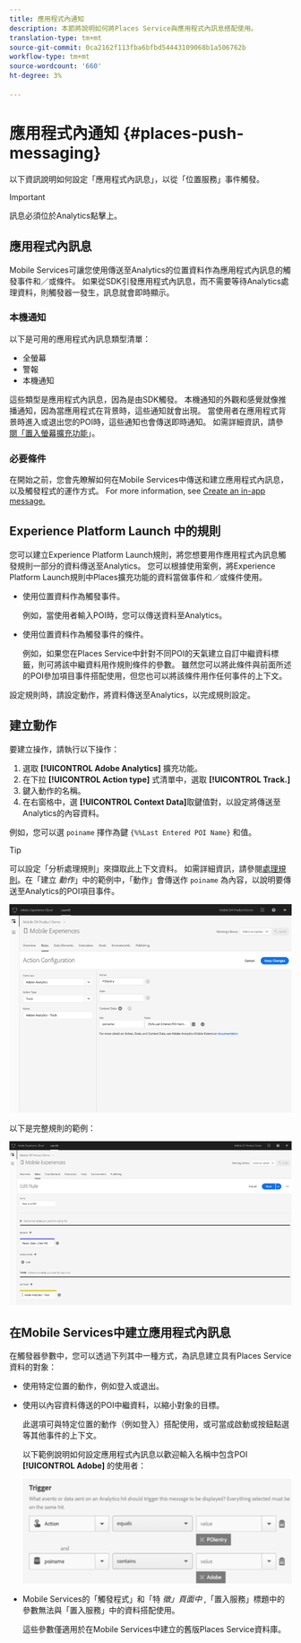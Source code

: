 ```yaml
---
title: 應用程式內通知
description: 本節將說明如何將Places Service與應用程式內訊息搭配使用。
translation-type: tm+mt
source-git-commit: 0ca2162f113fba6bfbd54443109068b1a506762b
workflow-type: tm+mt
source-wordcount: '660'
ht-degree: 3%

---
```



# 應用程式內通知 {#places-push-messaging}

以下資訊說明如何設定「應用程式內訊息」，以從「位置服務」事件觸發。

>[!IMPORTANT]
>
>訊息必須位於Analytics點擊上。

## 應用程式內訊息

Mobile Services可讓您使用傳送至Analytics的位置資料作為應用程式內訊息的觸發事件和／或條件。 如果從SDK引發應用程式內訊息，而不需要等待Analytics處理資料，則觸發器一發生，訊息就會即時顯示。

### 本機通知

以下是可用的應用程式內訊息類型清單：

* 全螢幕
* 警報
* 本機通知

這些類型是應用程式內訊息，因為是由SDK觸發。 本機通知的外觀和感覺就像推播通知，因為當應用程式在背景時，這些通知就會出現。 當使用者在應用程式背景時進入或退出您的POI時，這些通知也會傳送即時通知。 如需詳細資訊，請參 [閱「置入螢幕擴充功能](/help/places-ext-aep-sdks/places-monitor-extension/places-monitor-extension.md)」。

### 必要條件

在開始之前，您會先瞭解如何在Mobile Services中傳送和建立應用程式內訊息，以及觸發程式的運作方式。 For more information, see [Create an in-app message.](https://docs.adobe.com/content/help/en/mobile-services/using/messaging-ug/inapp-messages/t-in-app-message.html)

##  Experience Platform Launch 中的規則

您可以建立Experience Platform Launch規則，將您想要用作應用程式內訊息觸發規則一部分的資料傳送至Analytics。 您可以根據使用案例，將Experience Platform Launch規則中Places擴充功能的資料當做事件和／或條件使用。

* 使用位置資料作為觸發事件。

   例如，當使用者輸入POI時，您可以傳送資料至Analytics。

* 使用位置資料作為觸發事件的條件。

   例如，如果您在Places Service中針對不同POI的天氣建立自訂中繼資料標籤，則可將該中繼資料用作規則條件的參數。 雖然您可以將此條件與前面所述的POI參加項目事件搭配使用，但您也可以將該條件用作任何事件的上下文。

設定規則時，請設定動作，將資料傳送至Analytics，以完成規則設定。

## 建立動作

要建立操作，請執行以下操作：

1. 選取 **[!UICONTROL Adobe Analytics]** 擴充功能。
1. 在下拉 **[!UICONTROL Action type]** 式清單中，選取 **[!UICONTROL Track.]**
1. 鍵入動作的名稱。
1. 在右窗格中，選 **[!UICONTROL Context Data]**&#x200B;取鍵值對，以設定將傳送至Analytics的內容資料。

例如，您可以選 `poiname` 擇作為鍵 `{%%Last Entered POI Name}` 和值。

>[!TIP]
>
>可以設定「分析處理規則」來擷取此上下文資料。 如需詳細資訊，請參閱[處理規則](https://docs.adobe.com/content/help/en/analytics/implementation/analytics-basics/ref-processing-rules.html)。在「建立 *動作*」中的範例中，「動作」會傳送作 `poiname` 為內容，以說明要傳送至Analytics的POI項目事件。

![建立操作](/help/assets/configure-action.png)

以下是完整規則的範例：

![已完成規則](/help/assets/create-a-rule.png)

## 在Mobile Services中建立應用程式內訊息

在觸發器參數中，您可以透過下列其中一種方式，為訊息建立具有Places Service資料的對象：

* 使用特定位置的動作，例如登入或退出。
* 使用以內容資料傳送的POI中繼資料，以縮小對象的目標。

   此選項可與特定位置的動作（例如登入）搭配使用，或可當成啟動或按鈕點選等其他事件的上下文。

   以下範例說明如何設定應用程式內訊息以歡迎輸入名稱中包含POI **[!UICONTROL Adobe]** 的使用者：

   ![觸發參數](/help/assets/trigger-parameters.png)

* Mobile Services的「觸發程式」和「特 *徵」頁面中* ,「置入服務」標題中的參數無法與「置入服務」中的資料搭配使用。

   這些參數僅適用於在Mobile Services中建立的舊版Places Service資料庫。